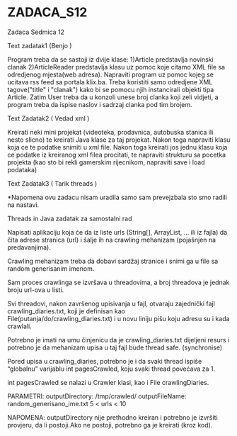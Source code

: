 # ZADACA_S12
Zadaca Sedmica 12

Text zadatak1 (Benjo )

Program treba da se sastoji iz dvije klase: 1)Article predstavlja novinski clanak 2)ArticleReader predstavlja klasu uz pomoc koje citamo XML file sa odredjenog mjesta(web adresa). Napraviti program uz pomoc kojeg se ucitava rss feed sa portala klix.ba. Treba koristiti samo odredjene XML tagove("title" i "clanak") kako bi se pomocu njih instancirali objekti tipa Article. Zatim User treba da u konzoli unese broj clanka koji zeli vidjeti, a program treba da ispise naslov i sadrzaj clanka pod tim brojem.

Text Zadatak2 ( Vedad xml )


Kreirati neki mini projekat
(videoteka, prodavnica, autobuska stanica ili nesto slicno) 
te kreirati Java klase za taj projekat. Nakon toga napraviti klasu koja ce te podatke snimiti u xml file. 
Nakon toga kreirati jos jednu klasu koja ce podatke iz kreiranog xml filea procitati, 
te napraviti strukturu sa pocetka projekta 
(kao sto bi rekli gamerskim rijecnikom, napraviti save i load podataka)

Text Zadatak3 ( Tarik threads ) 

*Napomena ovu zadacu nisam uradila samo sam prevejzbala sto smo radili na nastavi.

Threads in Java zadatak za samostalni rad

Napisati aplikaciju koja će da iz liste urls (String[], ArrayList<String>, … ili iz fajla) da čita adrese stranica (url) i šalje ih na crawling mehanizam (pojašnjen na predavanjima).

Crawling mehanizam treba da dobavi sardžaj stranice i snimi ga u file sa random generisanim imenom.

Sam proces crawlinga se izvršava u threadovima, a broj threadova je jednak broju url-ova u listi.

Svi threadovi, nakon završenog upisivanja u fajl, otvaraju zajednički fajl crawling_diaries.txt, koji je definisan kao File(putanja/do/crawling_diaries.txt) i u novu liniju pišu koju adresu su i kada crawlali.

Potrebno je imati na umu činjenicu da je crawling_diaries.txt dijeljeni resurs i potrebno je da mehanizam upisa u taj fajl bude thread safe. (synchronise)

Pored upisa u crawling_diaries, potrebno je i da svaki thread ispiše “globalnu” varijablu int pagesCrawled, koju svaki thread povećava za 1.

int pagesCrawled se nalazi u Crawler klasi, kao i File crawlingDiaries.


PARAMETRI:
outputDirectory: /tmp/crawled/
outputFileName: random_generisano_ime.txt
5 < urls < 10

NAPOMENA:
outputDirectory nije prethodno kreiran i potrebno je izvršiti provjeru, da li postoji.Ako ne postoji, potrebno ga je kreirati (kroz kod). 
